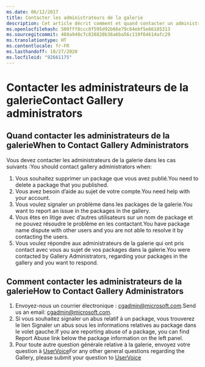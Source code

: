 ```yaml
---
ms.date: 06/12/2017
title: Contacter les administrateurs de la galerie
description: Cet article décrit comment et quand contacter un administrateur de PowerShell Gallery
ms.openlocfilehash: 500fff8ccc8f595d92b66e79c64ebf5e66185313
ms.sourcegitcommit: 488a940c7c828820b36a6ba56c119f64614afc29
ms.translationtype: HT
ms.contentlocale: fr-FR
ms.lasthandoff: 10/27/2020
ms.locfileid: "92661175"
---
```

# <a name="contact-gallery-administrators"></a><span data-ttu-id="e7c6b-103">Contacter les administrateurs de la galerie</span><span class="sxs-lookup"><span data-stu-id="e7c6b-103">Contact Gallery administrators</span></span>

## <a name="when-to-contact-gallery-administrators"></a><span data-ttu-id="e7c6b-104">Quand contacter les administrateurs de la galerie</span><span class="sxs-lookup"><span data-stu-id="e7c6b-104">When to Contact Gallery Administrators</span></span>

<span data-ttu-id="e7c6b-105">Vous devez contacter les administrateurs de la galerie dans les cas suivants :</span><span class="sxs-lookup"><span data-stu-id="e7c6b-105">You should contact gallery administrators when:</span></span>

1. <span data-ttu-id="e7c6b-106">Vous souhaitez supprimer un package que vous avez publié.</span><span class="sxs-lookup"><span data-stu-id="e7c6b-106">You need to delete a package that you published.</span></span>
1. <span data-ttu-id="e7c6b-107">Vous avez besoin d’aide au sujet de votre compte.</span><span class="sxs-lookup"><span data-stu-id="e7c6b-107">You need help with your account.</span></span>
1. <span data-ttu-id="e7c6b-108">Vous voulez signaler un problème dans les packages de la galerie.</span><span class="sxs-lookup"><span data-stu-id="e7c6b-108">You want to report an issue in the packages in the gallery.</span></span>
1. <span data-ttu-id="e7c6b-109">Vous êtes en litige avec d’autres utilisateurs sur un nom de package et ne pouvez résoudre le problème en les contactant.</span><span class="sxs-lookup"><span data-stu-id="e7c6b-109">You have package name dispute with other users and you are not able to resolve it by contacting the users.</span></span>
1. <span data-ttu-id="e7c6b-110">Vous voulez répondre aux administrateurs de la galerie qui ont pris contact avec vous au sujet de vos packages dans la galerie.</span><span class="sxs-lookup"><span data-stu-id="e7c6b-110">You were contacted by Gallery Administrators, regarding your packages in the gallery and you want to respond.</span></span>

## <a name="how-to-contact-gallery-administrators"></a><span data-ttu-id="e7c6b-111">Comment contacter les administrateurs de la galerie</span><span class="sxs-lookup"><span data-stu-id="e7c6b-111">How to Contact Gallery Administrators</span></span>

1. <span data-ttu-id="e7c6b-112">Envoyez-nous un courrier électronique : cgadmin@microsoft.com.</span><span class="sxs-lookup"><span data-stu-id="e7c6b-112">Send us an email: cgadmin@microsoft.com.</span></span>
1. <span data-ttu-id="e7c6b-113">Si vous souhaitez signaler un abus relatif à un package, vous trouverez le lien Signaler un abus sous les informations relatives au package dans le volet gauche.</span><span class="sxs-lookup"><span data-stu-id="e7c6b-113">If you are reporting abuse of a package, you can find Report Abuse link below the package information on the left panel.</span></span>
1. <span data-ttu-id="e7c6b-114">Pour toute autre question générale relative à la galerie, envoyez votre question à [UserVoice](http://windowsserver.uservoice.com/forums/301869-powershell)</span><span class="sxs-lookup"><span data-stu-id="e7c6b-114">For any other general questions regarding the Gallery, please submit your question to [UserVoice](http://windowsserver.uservoice.com/forums/301869-powershell)</span></span>
